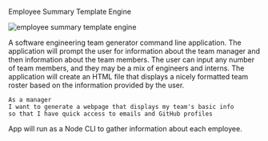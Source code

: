 Employee Summary  Template Engine 


![employee summary template engine](https://user-images.githubusercontent.com/62815477/93010630-3e546e00-f554-11ea-89a9-2fd499e1bb33.png)

A software engineering team generator command line application. The application will prompt the user for information about the team manager and then information about the team members. The user can input any number of team members, and they may be a mix of engineers and interns. The application will create an HTML file that displays a nicely formatted team roster based on the information provided by the user. 

```
As a manager
I want to generate a webpage that displays my team's basic info
so that I have quick access to emails and GitHub profiles
```

App will run as a Node CLI to gather information about each employee.



